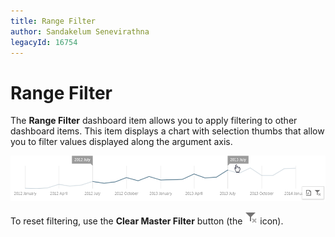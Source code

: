 ```yaml
---
title: Range Filter
author: Sandakelum Senevirathna
legacyId: 16754
---
```

# Range Filter
The **Range Filter** dashboard item allows you to apply filtering to other dashboard items. This item displays a chart with selection thumbs that allow you to filter values displayed along the argument axis.

![RangeFilter_Web](../../../images/img22522.png)

To reset filtering, use the **Clear Master Filter** button (the ![WebViewer_ClearMasterFilterIcon](../../../images/img22461.png) icon).